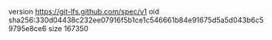 version https://git-lfs.github.com/spec/v1
oid sha256:330d04438c232ee07916f5b1ce1c546661b84e91675d5a5d043b6c59795e8ce6
size 167350
